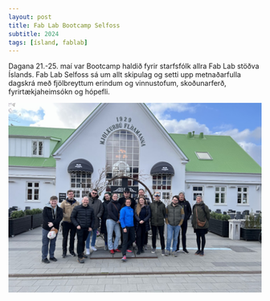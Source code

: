 ```yaml
---
layout: post
title: Fab Lab Bootcamp Selfoss
subtitle: 2024
tags: [ísland, fablab]
---
```


Dagana 21.-25. maí var Bootcamp haldið fyrir starfsfólk allra Fab Lab stöðva Íslands. Fab Lab Selfoss sá um allt skipulag og setti upp metnaðarfulla dagskrá með fjölbreyttum erindum og vinnustofum, skoðunarferð, fyrirtækjaheimsókn og hópefli. 

![Hópmynd](../img/_posts/IMG_8470.jpg)

